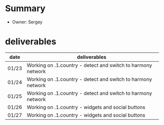 # Summary
* Owner: Sergey

# deliverables
| date  | deliverables |
|--- | ---|
| 01/23  | Working on .1.country - detect and switch to harmony network |
| 01/24  | Working on .1.country - detect and switch to harmony network |
| 01/25  | Working on .1.country - detect and switch to harmony network |
| 01/26  | Working on .1.country - widgets and social buttons |
| 01/27  | Working on .1.country - widgets and social buttons |
